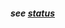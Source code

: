 #### *see [status](https://github.com/gcassel/Modular-Organizing-Terminology/blob/master/terms/status.md)*
